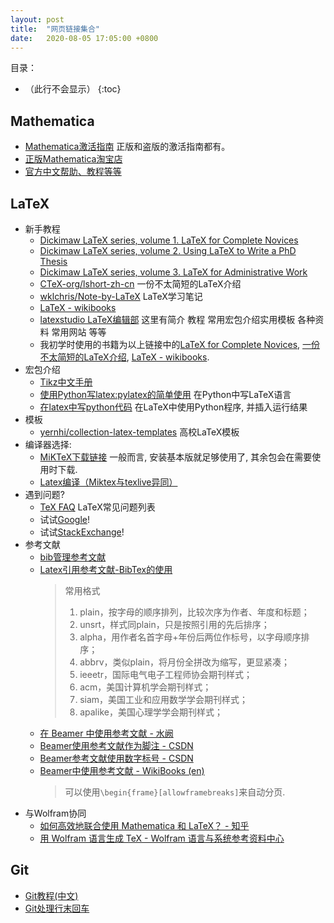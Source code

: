 ```yaml
---
layout: post
title:  "网页链接集合"
date:   2020-08-05 17:05:00 +0800
---
```


目录：

- （此行不会显示）
{:toc}

## Mathematica

- [Mathematica激活指南](https://tiebamma.github.io/InstallTutorial/) 正版和盗版的激活指南都有。
- [正版Mathematica淘宝店](https://item.taobao.com/item.htm?id=607126029158)
- [官方中文帮助、教程等等](https://reference.wolfram.com/)

## LaTeX

- 新手教程
  - [Dickimaw LaTeX series, volume 1. LaTeX for Complete Novices](https://www.dickimaw-books.com/booklist.php?book_id=13)
  - [Dickimaw LaTeX series, volume 2. Using LaTeX to Write a PhD Thesis](https://www.dickimaw-books.com/booklist.php?book_id=16)
  - [Dickimaw LaTeX series, volume 3. LaTeX for Administrative Work](https://www.dickimaw-books.com/booklist.php?book_id=8)
  - [CTeX-org/lshort-zh-cn](https://github.com/CTeX-org/lshort-zh-cn) 一份不太简短的LaTeX介绍
  - [wklchris/Note-by-LaTeX](https://github.com/wklchris/Note-by-LaTeX) LaTeX学习笔记
  - [LaTeX - wikibooks](https://en.wikibooks.org/wiki/LaTeX)
  - [latexstudio LaTeX编辑部](https://www.latexstudio.net/hulatex/index.htm)
    这里有简介 教程 常用宏包介绍实用模板 各种资料 常用网站 等等
  - 我初学时使用的书籍为以上链接中的[LaTeX for Complete Novices](https://www.dickimaw-books.com/booklist.php?book_id=13), [一份不太简短的LaTeX介绍](https://github.com/CTeX-org/lshort-zh-cn), [LaTeX - wikibooks](https://en.wikibooks.org/wiki/LaTeX).
- 宏包介绍
  - [Tikz中文手册](http://static.latexstudio.net/article/2019/0621/ManualNotes-0620.pdf)
  - [使用Python写latex:pylatex的简单使用](https://blog.csdn.net/sailist/article/details/86708673)
    在Python中写LaTeX语言
  - [在latex中写python代码](https://blog.csdn.net/u011982340/article/details/40479549)
    在LaTeX中使用Python程序, 并插入运行结果
- 模板
  - [yernhi/collection-latex-templates](https://github.com/yernhi/collection-latex-templates) 高校LaTeX模板
- 编译器选择:
  - [MiKTeX下载链接](https://miktex.org/download#all) 一般而言, 安装基本版就足够使用了, 其余包会在需要使用时下载.
  - [Latex编译（Miktex与texlive异同）](https://zhuanlan.zhihu.com/p/104464775)
- 遇到问题?
  - [TeX FAQ](http://www.texfaq.org/) LaTeX常见问题列表
  - 试试[Google](https://www.google.com.hk/)!
  - 试试[StackExchange](https://tex.stackexchange.com/)!
- 参考文献
  - [bib管理参考文献](https://haoyu.love/blog431.html)
  - [Latex引用参考文献-BibTex的使用](https://blog.csdn.net/caiandyong/article/details/70258670)
    > 常用格式
    >
    > 1. plain，按字母的顺序排列，比较次序为作者、年度和标题；
    > 2. unsrt，样式同plain，只是按照引用的先后排序；
    > 3. alpha，用作者名首字母+年份后两位作标号，以字母顺序排序；
    > 4. abbrv，类似plain，将月份全拼改为缩写，更显紧凑；
    > 5. ieeetr，国际电气电子工程师协会期刊样式；
    > 6. acm，美国计算机学会期刊样式；
    > 7. siam，美国工业和应用数学学会期刊样式；
    > 8. apalike，美国心理学学会期刊样式；
    >
  - [在 Beamer 中使用参考文献 - 水阙](https://guyueshui.github.io/post/use-reference-in-beamer/)
  - [Beamer使用参考文献作为脚注 - CSDN](https://blog.csdn.net/nima1994/article/details/80744545)
  - [Beamer参考文献使用数字标号 - CSDN](https://blog.csdn.net/nima1994/article/details/80762517)
  - [Beamer中使用参考文献 - WikiBooks (en)](https://en.wikibooks.org/wiki/LaTeX/Presentations#References_(Beamer))
    > 可以使用`\begin{frame}[allowframebreaks]`来自动分页.
- 与Wolfram协同
  - [如何高效地联合使用 Mathematica 和 LaTeX？ - 知乎](https://www.zhihu.com/question/23207757)
  - [用 Wolfram 语言生成 TeX - Wolfram 语言与系统参考资料中心](https://reference.wolfram.com/language/workflow/GenerateTeXWithTheWolframLanguage.html.zh?source=footer)

## Git

- [Git教程(中文)](https://git-scm.com/book/zh/v2)
- [Git处理行末回车](https://docs.github.com/cn/github/using-git/configuring-git-to-handle-line-endings)
